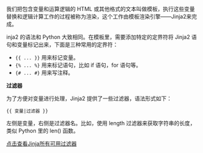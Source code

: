 我们把包含变量和运算逻辑的 HTML 或其他格式的文本叫做模板，执行这些变量替换和逻辑计算工作的过程被称为渲染，这个工作由模板渲染引擎——Jinja2来完成。

inja2 的语法和 Python 大致相同。在模板里，需要添加特定的定界符将 Jinja2 语句和变量标记出来，下面是三种常用的定界符：

* `{{ ... }}` 用来标记变量。
* `{% ... %}` 用来标记语句，比如 if 语句，for 语句等。
* `{# ... #}` 用来写注释。

**过滤器**

为了方便对变量进行处理，Jinja2 提供了一些过滤器，语法形式如下：

```{{ 变量|过滤器 }}```

左侧是变量，右侧是过滤器名。比如，使用 length 过滤器来获取字符串的长度，类似 Python 里的 len() 函数。

[点击查看Jinja所有可用过滤器](https://jinja.palletsprojects.com/en/2.10.x/templates/#list-of-builtin-filters)